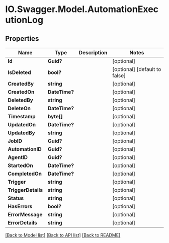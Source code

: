 # IO.Swagger.Model.AutomationExecutionLog
## Properties

Name | Type | Description | Notes
------------ | ------------- | ------------- | -------------
**Id** | **Guid?** |  | [optional] 
**IsDeleted** | **bool?** |  | [optional] [default to false]
**CreatedBy** | **string** |  | [optional] 
**CreatedOn** | **DateTime?** |  | [optional] 
**DeletedBy** | **string** |  | [optional] 
**DeleteOn** | **DateTime?** |  | [optional] 
**Timestamp** | **byte[]** |  | [optional] 
**UpdatedOn** | **DateTime?** |  | [optional] 
**UpdatedBy** | **string** |  | [optional] 
**JobID** | **Guid?** |  | [optional] 
**AutomationID** | **Guid?** |  | [optional] 
**AgentID** | **Guid?** |  | [optional] 
**StartedOn** | **DateTime?** |  | [optional] 
**CompletedOn** | **DateTime?** |  | [optional] 
**Trigger** | **string** |  | [optional] 
**TriggerDetails** | **string** |  | [optional] 
**Status** | **string** |  | [optional] 
**HasErrors** | **bool?** |  | [optional] 
**ErrorMessage** | **string** |  | [optional] 
**ErrorDetails** | **string** |  | [optional] 

[[Back to Model list]](../README.md#documentation-for-models) [[Back to API list]](../README.md#documentation-for-api-endpoints) [[Back to README]](../README.md)


